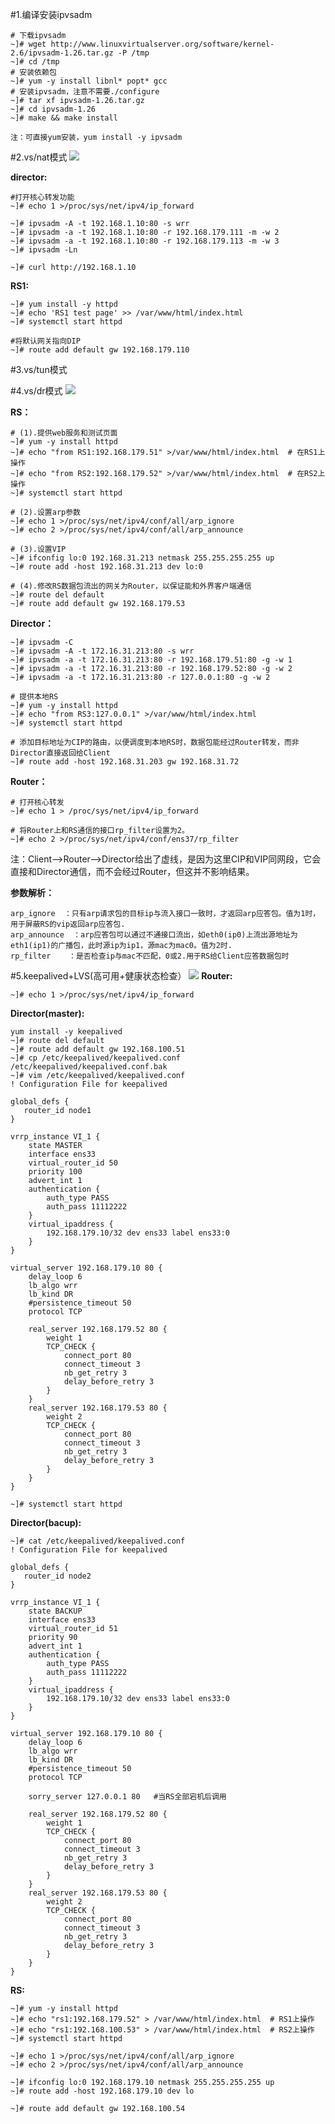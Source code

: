 #1.编译安装ipvsadm
	
	# 下载ipvsadm
	~]# wget http://www.linuxvirtualserver.org/software/kernel-2.6/ipvsadm-1.26.tar.gz -P /tmp
	~]# cd /tmp
	# 安装依赖包
	~]# yum -y install libnl* popt* gcc
	# 安装ipvsadm，注意不需要./configure
	~]# tar xf ipvsadm-1.26.tar.gz 
	~]# cd ipvsadm-1.26
	~]# make && make install

	注：可直接yum安装，yum install -y ipvsadm


#2.vs/nat模式
![](./picture/6.png)

**director:**

	#打开核心转发功能
	~]# echo 1 >/proc/sys/net/ipv4/ip_forward
	
	~]# ipvsadm -A -t 192.168.1.10:80 -s wrr
	~]# ipvsadm -a -t 192.168.1.10:80 -r 192.168.179.111 -m -w 2 
	~]# ipvsadm -a -t 192.168.1.10:80 -r 192.168.179.113 -m -w 3
	~]# ipvsadm -Ln
	
	~]# curl http://192.168.1.10

**RS1:**

	~]# yum install -y httpd
	~]# echo 'RS1 test page' >> /var/www/html/index.html
	~]# systemctl start httpd
	
	#将默认网关指向DIP
	~]# route add default gw 192.168.179.110

#3.vs/tun模式


#4.vs/dr模式
![](./picture/7.png)

**RS：**

	# (1).提供web服务和测试页面
	~]# yum -y install httpd
	~]# echo "from RS1:192.168.179.51" >/var/www/html/index.html  # 在RS1上操作
	~]# echo "from RS2:192.168.179.52" >/var/www/html/index.html  # 在RS2上操作
	~]# systemctl start httpd
	
	# (2).设置arp参数
	~]# echo 1 >/proc/sys/net/ipv4/conf/all/arp_ignore
	~]# echo 2 >/proc/sys/net/ipv4/conf/all/arp_announce
	
	# (3).设置VIP
	~]# ifconfig lo:0 192.168.31.213 netmask 255.255.255.255 up
	~]# route add -host 192.168.31.213 dev lo:0
	
	# (4).修改RS数据包流出的网关为Router，以保证能和外界客户端通信
	~]# route del default
	~]# route add default gw 192.168.179.53

**Director：**

	~]# ipvsadm -C
	~]# ipvsadm -A -t 172.16.31.213:80 -s wrr
	~]# ipvsadm -a -t 172.16.31.213:80 -r 192.168.179.51:80 -g -w 1
	~]# ipvsadm -a -t 172.16.31.213:80 -r 192.168.179.52:80 -g -w 2
	~]# ipvsadm -a -t 172.16.31.213:80 -r 127.0.0.1:80 -g -w 2
	
	# 提供本地RS
	~]# yum -y install httpd
	~]# echo "from RS3:127.0.0.1" >/var/www/html/index.html
	~]# systemctl start httpd
	
	# 添加目标地址为CIP的路由，以便调度到本地RS时，数据包能经过Router转发，而非Director直接返回给Client
	~]# route add -host 192.168.31.203 gw 192.168.31.72

**Router：**

	# 打开核心转发
	~]# echo 1 > /proc/sys/net/ipv4/ip_forward
	
	# 将Router上和RS通信的接口rp_filter设置为2。
	~]# echo 2 >/proc/sys/net/ipv4/conf/ens37/rp_filter

注：Client-->Router-->Director给出了虚线，是因为这里CIP和VIP同网段，它会直接和Director通信，而不会经过Router，但这并不影响结果。

**参数解析：**

	arp_ignore	：只有arp请求包的目标ip与流入接口一致时，才返回arp应答包。值为1时，用于屏蔽RS的vip返回arp应答包.
	arp_announce  ：arp应答包可以通过不通接口流出，如eth0(ip0)上流出源地址为eth1(ip1)的广播包，此时源ip为ip1，源mac为mac0。值为2时.
	rp_filter	 ：是否检查ip与mac不匹配，0或2.用于RS给Client应答数据包时


#5.keepalived+LVS(高可用+健康状态检查）
![](./picture/8.png)
**Router:**

	~]# echo 1 >/proc/sys/net/ipv4/ip_forward

**Director(master):**

	yum install -y keepalived
	~]# route del default
	~]# route add default gw 192.168.100.51
	~]# cp /etc/keepalived/keepalived.conf /etc/keepalived/keepalived.conf.bak
	~]# vim /etc/keepalived/keepalived.conf
	! Configuration File for keepalived
	
	global_defs {
	   router_id node1
	}
	
	vrrp_instance VI_1 {
	    state MASTER
	    interface ens33
	    virtual_router_id 50
	    priority 100
	    advert_int 1
	    authentication {
	        auth_type PASS
	        auth_pass 11112222
	    }
	    virtual_ipaddress {
	        192.168.179.10/32 dev ens33 label ens33:0
	    }
	}
	
	virtual_server 192.168.179.10 80 {
	    delay_loop 6
	    lb_algo wrr
	    lb_kind DR
	    #persistence_timeout 50
	    protocol TCP
	
	    real_server 192.168.179.52 80 {
	        weight 1
	        TCP_CHECK {
	            connect_port 80
	            connect_timeout 3
	            nb_get_retry 3
	            delay_before_retry 3
	        }
	    }
	    real_server 192.168.179.53 80 {
	        weight 2
	        TCP_CHECK {
	            connect_port 80
	            connect_timeout 3
	            nb_get_retry 3
	            delay_before_retry 3
	        }
	    }
	}

	~]# systemctl start httpd


**Director(bacup):**

	~]# cat /etc/keepalived/keepalived.conf 
	! Configuration File for keepalived
	
	global_defs {
	   router_id node2 
	}
	
	vrrp_instance VI_1 {
	    state BACKUP
	    interface ens33
	    virtual_router_id 51
	    priority 90
	    advert_int 1
	    authentication {
	        auth_type PASS
	        auth_pass 11112222
	    }
	    virtual_ipaddress {
	        192.168.179.10/32 dev ens33 label ens33:0
	    }
	}
	
	virtual_server 192.168.179.10 80 {
	    delay_loop 6
	    lb_algo wrr
	    lb_kind DR
	    #persistence_timeout 50
	    protocol TCP
	
		sorry_server 127.0.0.1 80	#当RS全部宕机后调用
	
	    real_server 192.168.179.52 80 {
	        weight 1
	        TCP_CHECK {
	            connect_port 80
	            connect_timeout 3
	            nb_get_retry 3
	            delay_before_retry 3
	        }
	    }
	    real_server 192.168.179.53 80 {
	        weight 2
	        TCP_CHECK {
	            connect_port 80
	            connect_timeout 3
	            nb_get_retry 3
	            delay_before_retry 3
	        }
	    }
	}

**RS:**

	~]# yum -y install httpd
	~]# echo "rs1:192.168.179.52" > /var/www/html/index.html  # RS1上操作
	~]# echo "rs1:192.168.100.53" > /var/www/html/index.html  # RS2上操作
	~]# systemctl start httpd
	
	~]# echo 1 >/proc/sys/net/ipv4/conf/all/arp_ignore
	~]# echo 2 >/proc/sys/net/ipv4/conf/all/arp_announce
	
	~]# ifconfig lo:0 192.168.179.10 netmask 255.255.255.255 up
	~]# route add -host 192.168.179.10 dev lo
	
	~]# route add default gw 192.168.100.54
